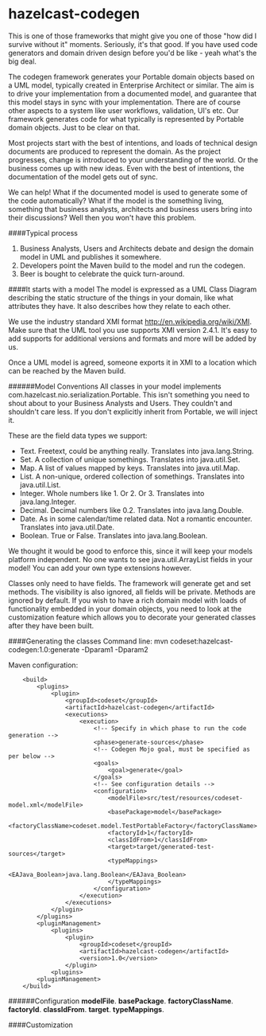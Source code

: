 hazelcast-codegen
=======

This is one of those frameworks that might give you one of those "how did I survive without it" moments. Seriously, it's that good. If you have used code generators and domain driven design before you'd be like - yeah what's the big deal.

The codegen framework generates your Portable domain objects based on a UML model, typically created in Enterprise Architect or similar. The aim is to drive your implementation from a documented model, and guarantee that this model stays in sync with your implementation. There are of course other aspects to a system like user workflows, validation, UI's etc. Our framework generates code for what typically is represented by Portable domain objects. Just to be clear on that.

Most projects start with the best of intentions, and loads of technical design documents are produced to represent the domain. As the project progresses, change is introduced to your understanding of the world. Or the business comes up with new ideas. Even with the best of intentions, the documentation of the model gets out of sync.

We can help! What if the documented model is used to generate some of the code automatically? What if the model is the something living, something that business analysts, architects and business users bring into their discussions? Well then you won't have this problem.

####Typical process
1. Business Analysts, Users and Architects debate and design the domain model in UML and publishes it somewhere.
2. Developers point the Maven build to the model and run the codegen.
3. Beer is bought to celebrate the quick turn-around.

####It starts with a model
The model is expressed as a UML Class Diagram describing the static structure of the things in your domain, like what attributes they have. It also describes how they relate to each other.

We use the industry standard XMI format http://en.wikipedia.org/wiki/XMI. Make sure that the UML tool you use supports XMI version 2.4.1. It's easy to add supports for additional versions and formats and more will be added by us.

Once a UML model is agreed, someone exports it in XMI to a location which can be reached by the Maven build.

######Model Conventions
All classes in your model implements com.hazelcast.nio.serialization.Portable. This isn't something you need to shout about to your Business Analysts and Users. They couldn't and shouldn't care less. If you don't explicitly inherit from Portable, we will inject it.

These are the field data types we support:
* Text. Freetext, could be anything really. Translates into java.lang.String.
* Set. A collection of unique somethings. Translates into java.util.Set.
* Map. A list of values mapped by keys. Translates into java.util.Map.
* List. A non-unique, ordered collection of somethings. Translates into java.util.List.
* Integer. Whole numbers like 1. Or 2. Or 3. Translates into java.lang.Integer.
* Decimal. Decimal numbers like 0.2. Translates into java.lang.Double.
* Date. As in some calendar/time related data. Not a romantic encounter. Translates into java.util.Date.
* Boolean. True or False. Translates into java.lang.Boolean.

We thought it would be good to enforce this, since it will keep your models platform independent. No one wants to see java.util.ArrayList fields in your model! You can add your own type extensions however.

Classes only need to have fields. The framework will generate get and set methods. The visibility is also ignored, all fields will be private. Methods are ignored by default. If you wish to have a rich domain model with loads of functionality embedded in your domain objects, you need to look at the customization feature which allows you to decorate your generated classes after they have been built.

####Generating the classes
Command line: mvn codeset:hazelcast-codegen:1.0:generate -Dparam1 -Dparam2

Maven configuration:
```
    <build>
        <plugins>
            <plugin>
                <groupId>codeset</groupId>
                <artifactId>hazelcast-codegen</artifactId>
                <executions>
                    <execution>
                        <!-- Specify in which phase to run the code generation -->
                        <phase>generate-sources</phase>
                        <!-- Codegen Mojo goal, must be specified as per below -->
                        <goals>
                            <goal>generate</goal>
                        </goals>
                        <!-- See configuration details -->
                        <configuration>
                            <modelFile>src/test/resources/codeset-model.xml</modelFile>
                            <basePackage>model</basePackage>
                            <factoryClassName>codeset.model.TestPortableFactory</factoryClassName>
                            <factoryId>1</factoryId>
                            <classIdFrom>1</classIdFrom>
                            <target>target/generated-test-sources</target>
                            <typeMappings>
                                <EAJava_Boolean>java.lang.Boolean</EAJava_Boolean>
                            </typeMappings>
                        </configuration>
                    </execution>
                </executions>
            </plugin>
        </plugins>
        <pluginManagement>
            <plugins>
                <plugin>
                    <groupId>codeset</groupId>
                    <artifactId>hazelcast-codegen</artifactId>
                    <version>1.0</version>
                </plugin>
            <plugins>
        <pluginManagement>
    </build>
```
######Configuration
**modelFile**.
**basePackage**.
**factoryClassName**.
**factoryId**.
**classIdFrom**.
**target**.
**typeMappings**.

####Customization
